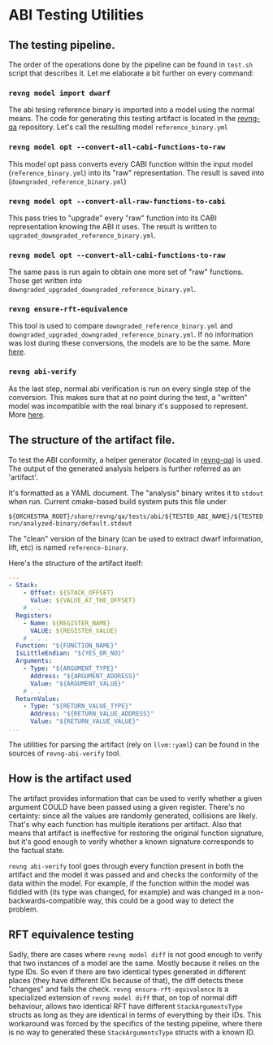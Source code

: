 # ABI Testing Utilities

## The testing pipeline.

The order of the operations done by the pipeline can be found in `test.sh` script that describes it. Let me elaborate a bit further on every command:

### `revng model import dwarf`

The abi tesing reference binary is imported into a model using the normal means. The code for generating this testing artifact is located in the [revng-qa](https://github.com/revng/revng-qa) repository. Let's call the resulting model `reference_binary.yml`

### `revng model opt --convert-all-cabi-functions-to-raw`

This model opt pass converts every CABI function within the input model (`reference_binary.yml`) into its "raw" representation. The result is saved into (`downgraded_reference_binary.yml`)

### `revng model opt --convert-all-raw-functions-to-cabi`

This pass tries to "upgrade" every "raw" function into its CABI representation knowing the ABI it uses. The result is written to `upgraded_downgraded_reference_binary.yml`.

### `revng model opt --convert-all-cabi-functions-to-raw`

The same pass is run again to obtain one more set of "raw" functions. Those get written into `downgraded_upgraded_downgraded_reference_binary.yml`.

### `revng ensure-rft-equivalence`

This tool is used to compare `downgraded_reference_binary.yml` and `downgraded_upgraded_downgraded_reference_binary.yml`. If no information was lost during these conversions, the models are to be the same. More [here](##RFT-equivalence-testing).

### `revng abi-verify`

As the last step, normal abi verification is run on every single step of the conversion. This makes sure that at no point during the test, a "written" model was incompatible with the real binary it's supposed to represent. More [here](##How-is-the-artifact-used).

## The structure of the artifact file.

To test the ABI conformity, a helper generator (located in [revng-qa](https://github.com/revng/revng-qa)) is used. The output of the generated analysis helpers is further referred as an 'artifact'.

It's formatted as a YAML document. The "analysis" binary writes it to `stdout` when run. Current cmake-based build system puts this file under

```
${ORCHESTRA_ROOT}/share/revng/qa/tests/abi/${TESTED_ABI_NAME}/${TESTED_ARCHITECTURE_NAME}/compiled-run/analyzed-binary/default.stdout
```

The "clean" version of the binary (can be used to extract dwarf information, lift, etc) is named `reference-binary`.

Here's the structure of the artifact itself:

```yml
---
- Stack:
    - Offset: ${STACK_OFFSET}
      Value: ${VALUE_AT_THE_OFFSET}
    # . . .
  Registers:
    - Name: ${REGISTER_NAME}
      VALUE: ${REGISTER_VALUE}
    # . . .
  Function: "${FUNCTION_NAME}"
  IsLittleEndian: "${YES_OR_NO}"
  Arguments:
    - Type: "${ARGUMENT_TYPE}"
      Address: "${ARGUMENT_ADDRESS}"
      Value: "${ARGUMENT_VALUE}"
    # . . .
  ReturnValue:
    - Type: "${RETURN_VALUE_TYPE}"
      Address: "${RETURN_VALUE_ADDRESS}"
      Value: "${RETURN_VALUE_VALUE}"
...
```

The utilities for parsing the artifact (rely on `llvm::yaml`) can be found in the sources of `revng-abi-verify` tool.

## How is the artifact used

The artifact provides information that can be used to verify whether a given argument COULD have been passed using a given register. There's no certainty: since all the values are randomly generated, collisions are likely. That's why each function has multiple iterations per artifact. Also that means that artifact is ineffective for restoring the original function signature, but it's good enough to verify whether a known signature corresponds to the factual state.

`revng abi-verify` tool goes through every function present in both the artifact and the model it was passed and and checks the conformity of the data within the model. For example, if the function within the model was fiddled with (its type was changed, for example) and was changed in a non-backwards-compatible way, this could be a good way to detect the problem.

## RFT equivalence testing

Sadly, there are cases where `revng model diff` is not good enough to verify that two instances of a model are the same. Mostly because it relies on the type IDs. So even if there are two identical types generated in different places (they have different IDs because of that), the diff detects these "changes" and fails the check.
`revng ensure-rft-equivalence` is a specialized extension of `revng model diff` that, on top of normal diff behaviour, allows two identical RFT have different `StackArgumentsType` structs as long as they are identical in terms of everything by their IDs. This workaround was forced by the specifics of the testing pipeline, where there is no way to generated these `StackArgumentsType` structs with a known ID.
